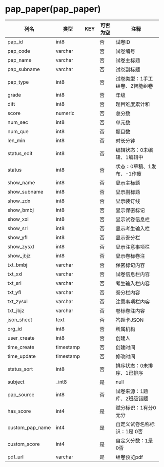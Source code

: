 # pap_paper(pap_paper)
| 列名   | 类型   | KEY  | 可否为空 | 注释   |
| ---- | ---- | ---- | ---- | ---- |
|pap_id|int8||否|试卷ID|
|pap_code|varchar||否|试卷编号|
|pap_name|varchar||否|试卷主标题|
|pap_subname|varchar||否|试卷副标题|
|pap_type|int8||否|试卷类型：1手工组卷、2智能组卷|
|grade|int8||否|年级|
|dift|int8||否|题目难度累计和|
|score|numeric||否|总分数|
|num_sec|int8||否|单元数|
|num_que|int8||否|题目数|
|len_min|int8||否|时长分钟|
|status_edit|int8||否|编辑状态：0未编辑、1编辑中|
|status|int8||否|状态：0草稿、1发布、-1作废|
|show_name|int8||否|显示主标题|
|show_subname|int8||否|显示副标题|
|show_zdx|int8||否|显示装订线|
|show_bmbj|int8||否|显示保密标记|
|show_xxl|int8||否|显示试卷信息栏|
|show_srl|int8||否|显示考生输入栏|
|show_yfl|int8||否|显示誊分栏|
|show_zysxl|int8||否|显示注意事项栏|
|show_jbjz|int8||否|显示卷标卷注|
|txt_bmbj|varchar||否|保密标记内容|
|txt_xxl|varchar||否|试卷信息栏内容|
|txt_srl|varchar||否|考生输入栏内容|
|txt_yfl|varchar||否|誊分栏内容|
|txt_zysxl|varchar||否|注意事项栏内容|
|txt_jbjz|varchar||否|卷标卷注内容|
|json_sheet|text||否|答题卡JSON|
|org_id|int8||否|所属机构|
|user_create|int8||否|创建人|
|time_create|timestamp||否|创建时间|
|time_update|timestamp||否|修改时间|
|status_sort|int8||否|排序状态：0未排序、1已排序|
|subject|_int8||是|null|
|pap_source|int8||否|试卷来源：1题库、2班级错题|
|has_score|int4||是|赋分标识：1有分0无分|
|custom_pap_name|int4||是|自定义试卷名称标识：1是 0否|
|custom_score|int4||是|自定义分数：1是 0否|
|pdf_url|varchar||是|组卷预览pdf|
